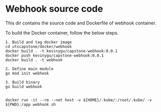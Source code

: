 # Webhook source code

This dir contains the source code and Dockerfile of webhook container.

To build the Docker container, follow the below steps.

```
1. Build and tag docker image
cd utscapstone/docker/webhook
docker build . -t kevinygu/capstone-webhook:0.0.1
docker push kevinygu/capstone-webhook:0.0.1
docker build . -t webhook

2. Define main module
go mod init webhook

3. Build binary
go build webhook


docker run -it --rm --net host -v ${HOME}/.kube/:/root/.kube/ -v ${PWD}:/app webhook sh
```